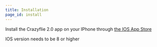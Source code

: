 ```yaml
---
title: Installation
page_id: install
---
```


Install the Crazyflie 2.0 app on your IPhone through [the IOS App Store](https://apps.apple.com/us/app/crazyflie-2-0/id946151480)

IOS version needs to be 8 or higher
